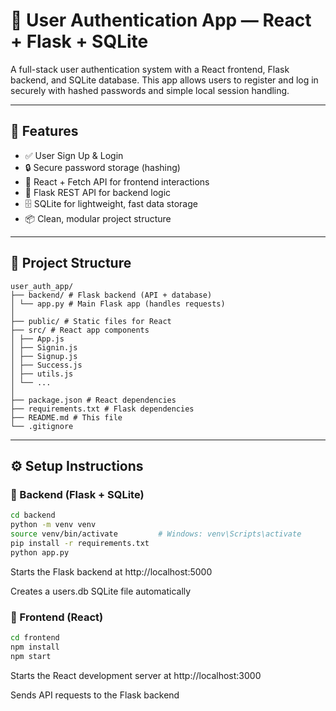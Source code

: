 # 🔐 User Authentication App — React + Flask + SQLite

A full-stack user authentication system with a React frontend, Flask backend, and SQLite database. This app allows users to register and log in securely with hashed passwords and simple local session handling.

---

## 🚀 Features

- ✅ User Sign Up & Login
- 🔒 Secure password storage (hashing)
- 🧠 React + Fetch API for frontend interactions
- 🐍 Flask REST API for backend logic
- 🗄️ SQLite for lightweight, fast data storage
- 📦 Clean, modular project structure

---

## 🧱 Project Structure
```
user_auth_app/
├── backend/ # Flask backend (API + database)
│ └── app.py # Main Flask app (handles requests)
│
├── public/ # Static files for React
├── src/ # React app components
│ ├── App.js
│ ├── Signin.js
│ ├── Signup.js
│ ├── Success.js
│ ├── utils.js
│ └── ...
│
├── package.json # React dependencies
├── requirements.txt # Flask dependencies
├── README.md # This file
└── .gitignore
```
---

## ⚙️ Setup Instructions

### 🔹 Backend (Flask + SQLite)

```bash
cd backend
python -m venv venv
source venv/bin/activate         # Windows: venv\Scripts\activate
pip install -r requirements.txt
python app.py
```
Starts the Flask backend at http://localhost:5000

Creates a users.db SQLite file automatically
### 🔹 Frontend (React)
```bash
cd frontend
npm install
npm start
```
Starts the React development server at http://localhost:3000

Sends API requests to the Flask backend


